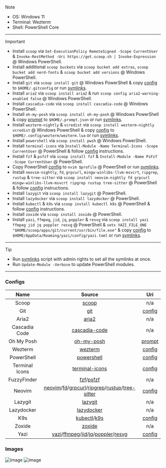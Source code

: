 > [!NOTE]
>
> - OS: Windows 11
> - Terminal: Wezterm
> - Shell: PowerShell Core

---

> [!IMPORTANT]
>
> - Install `scoop` via `Set-ExecutionPolicy RemoteSigned -Scope CurrentUser` & `Invoke-RestMethod -Uri https://get.scoop.sh | Invoke-Expression` @ Windows PowerShell.
> - Install additional `scoop buckets` via `scoop bucket add extras`, `scoop bucket add nerd-fonts` & `scoop bucket add versions` @ Windows PowerShell.
> - Install `git` via `scoop install git` @ Windows PowerShell & copy [config](https://github.com/mezdelex/WeztermPowershellCoreConfig/blob/main/.gitconfig) to `$HOME/.gitconfig` or run [symlinks](https://github.com/mezdelex/WeztermPowershellCoreConfig/blob/main/symlinks.ps1).
> - Install `aria2` via `scoop install aria2` & run `scoop config aria2-warning-enabled false` @ Windows PowerShell.
> - Install `cascadia-code` via `scoop install cascadia-code` @ Windows PowerShell.
> - Install `oh-my-posh` via `scoop install oh-my-posh` @ Windows PowerShell & copy [prompt](https://github.com/mezdelex/WeztermPowershellCoreConfig/blob/main/.prompt.json) to `$HOME/.prompt.json` or run [symlinks](https://github.com/mezdelex/WeztermPowershellCoreConfig/blob/main/symlinks.ps1).
> - Install `wezterm-nightly` & `vcredist` via `scoop install wezterm-nightly vcredist` @ Windows PowerShell & copy [config](https://github.com/mezdelex/WeztermPowershellCoreConfig/blob/main/wezterm.lua) to `$HOME/.config/wezterm/wezterm.lua` or run [symlinks](https://github.com/mezdelex/WeztermPowershellCoreConfig/blob/main/symlinks.ps1).
> - Install `powershell` via `scoop install pwsh` @ Windows PowerShell.
> - Install `terminal-icons` via `Install-Module -Name Terminal-Icons -Scope CurrentUser` @ PowerShell & follow [config](https://github.com/mezdelex/TerminalIconsConfig) instructions.
> - Install `fzf` & `psfzf` via `scoop install fzf` & `Install-Module -Name PsFzf -Scope CurrentUser` @ PowerShell.
> - Copy PowerShell [config](https://github.com/mezdelex/WeztermPowershellCoreConfig/blob/main/Microsoft.PowerShell_profile.ps1) to `nvim $profile` @ PowerShell or run [symlinks](https://github.com/mezdelex/WeztermPowershellCoreConfig/blob/main/symlinks.ps1).
> - Install `neovim-nightly`, `fd`, `grpcurl`, `mingw-winlibs-llvm-msvcrt`, `ripgrep`, `rustup` & `tree-sitter` via `scoop install neovim-nightly fd grpcurl mingw-winlibs-llvm-msvcrt ripgrep rustup tree-sitter` @ PowerShell & follow [config](https://github.com/mezdelex/NeovimConfig) instructions.
> - Install `lazygit` via `scoop install lazygit` @ PowerShell.
> - Install `lazydocker` via `scoop install lazydocker` @ PowerShell.
> - Install `kubectl` & `k9s` via `scoop install kubectl k9s` @ PowerShell & follow [config](https://github.com/mezdelex/K9sConfig) instructions.
> - Install `zoxide` via `scoop install zoxide` @ PowerShell.
> - Install `yazi`, `ffmpeg`, `jid`, `jq`, `poppler` & `resvg` via `scoop install yazi ffmpeg jid jq poppler resvg` @ PowerShell & `setx YAZI_FILE_ONE "$HOME/scoop/apps/git/current/usr/bin/file.exe"` & copy [config](https://github.com/mezdelex/WeztermPowershellCoreConfig/blob/main/yazi.toml) to `$HOME/AppData/Roaming/yazi/config/yazi.toml` or run [symlinks](https://github.com/mezdelex/WeztermPowershellCoreConfig/blob/main/symlinks.ps1).

---

> [!TIP]
>
> - Run [symlinks](https://github.com/mezdelex/WeztermPowershellCoreConfig/blob/main/symlinks.ps1) script with admin rights to set all the symlinks at once.
> - Run `Update-Module -Verbose` to update PowerShell modules.

---

### Configs

|      Name      |                                                                                                                                           Source                                                                                                                                           |                                                     Uri                                                      |
| :------------: | :----------------------------------------------------------------------------------------------------------------------------------------------------------------------------------------------------------------------------------------------------------------------------------------: | :----------------------------------------------------------------------------------------------------------: |
|     Scoop      |                                                                                                                                 [scoop](https://scoop.sh)                                                                                                                                  |                                                     n/a                                                      |
|      Git       |                                                                                                                             [git](https://github.com/git/git)                                                                                                                              |            [config](https://github.com/mezdelex/WeztermPowershellCoreConfig/blob/main/.gitconfig)            |
|     Aria2      |                                                                                                                          [aria2](https://github.com/aria2/aria2)                                                                                                                           |                                                     n/a                                                      |
| Cascadia Code  |                                                                                                                [cascadia-code](https://github.com/microsoft/cascadia-code)                                                                                                                 |                                                     n/a                                                      |
|   Oh My Posh   |                                                                                                                 [oh-my-posh](https://github.com/JanDeDobbeleer/oh-my-posh)                                                                                                                 |        [prompt](https://github.com/mezdelex/WeztermPowershellCoreConfig/blob/main/.mezdelex.omp.json)        |
|    Wezterm     |                                                                                                                         [wezterm](https://github.com/wez/wezterm)                                                                                                                          |           [config](https://github.com/mezdelex/WeztermPowershellCoreConfig/blob/main/wezterm.lua)            |
|   PowerShell   |                                                                                                                   [powershell](https://github.com/PowerShell/PowerShell)                                                                                                                   | [config](https://github.com/mezdelex/WeztermPowershellCoreConfig/blob/main/Microsoft.PowerShell_profile.ps1) |
| Terminal Icons |                                                                                                              [terminal-icons](https://github.com/devblackops/Terminal-Icons)                                                                                                               |                          [config](https://github.com/mezdelex/TerminalIconsConfig)                           |
|  FuzzyFinder   |                                                                                                    [fzf](https://github.com/junegunn/fzf)/[psfzf](https://github.com/kelleyma49/PSFzf)                                                                                                     |                                                     n/a                                                      |
|     Neovim     | [neovim](https://github.com/neovim/neovim)/[fd](https://github.com/sharkdp/fd)/[grpcurl](https://github.com/fullstorydev/grpcurl)/[ripgrep](https://github.com/BurntSushi/ripgrep)/[rustup](https://github.com/rust-lang/rustup)/[tree-sitter](https://github.com/tree-sitter/tree-sitter) |                              [config](https://github.com/mezdelex/NeovimConfig)                              |
|    Lazygit     |                                                                                                                    [lazygit](https://github.com/jesseduffield/lazygit)                                                                                                                     |                                                     n/a                                                      |
|   Lazydocker   |                                                                                                                 [lazydocker](https://github.com/jesseduffield/lazydocker)                                                                                                                  |                                                     n/a                                                      |
|      K9s       |                                                                                                  [kubectl](https://github.com/kubernetes/kubectl)/[k9s](https://github.com/derailed/k9s)                                                                                                   |                               [config](https://github.com/mezdelex/K9sConfig)                                |
|     Zoxide     |                                                                                                                      [zoxide](https://github.com/ajeetdsouza/zoxide)                                                                                                                       |                                                     n/a                                                      |
|      Yazi      |              [yazi](https://github.com/sxyazi/yazi)/[ffmpeg](https://github.com/FFmpeg/FFmpeg)/[jid](https://github.com/simeji/jid)/[jq](https://github.com/jqlang/jq)/[poppler](https://gitlab.freedesktop.org/poppler/poppler)/[resvg](https://github.com/linebender/resvg)              |            [config](https://github.com/mezdelex/WeztermPowershellCoreConfig/blob/main/yazi.toml)             |

### Images

![image](https://github.com/user-attachments/assets/727c4743-6201-4c21-9e13-1a5f92dad071)
![image](https://github.com/user-attachments/assets/d179e4e5-1aa6-41f4-bea5-468c53557012)
